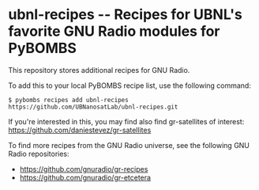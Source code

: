 # ubnl-recipes -- Recipes for UBNL's favorite GNU Radio modules for PyBOMBS

This repository stores additional recipes for GNU Radio.

To add this to your local PyBOMBS recipe list, use the following command:

    $ pybombs recipes add ubnl-recipes https://github.com/UBNanosatLab/ubnl-recipes.git

If you're interested in this, you may find also find gr-satellites of interest: https://github.com/daniestevez/gr-satellites

To find more recipes from the GNU Radio universe, see the following GNU Radio repositories:

- https://github.com/gnuradio/gr-recipes
- https://github.com/gnuradio/gr-etcetera

